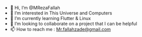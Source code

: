 - 👋 Hi, I’m @MRezaFallah
- 👀 I’m interested in This Universe and Computers
- 🌱 I’m currently learning Flutter & Linux 
- 💞️ I’m looking to collaborate on a project that I can be helpful
- 📫 How to reach me : Mr.fallahzade@gmail.com

<!---
MRezaFallah/MRezaFallah is a ✨ special ✨ repository because its `README.md` (this file) appears on your GitHub profile.
You can click the Preview link to take a look at your changes.
--->
